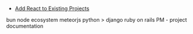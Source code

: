- [Add React to Existing Projects](https://react.dev/learn/add-react-to-an-existing-project)

bun
node ecosystem
meteorjs
python > django
ruby on rails
PM - project documentation